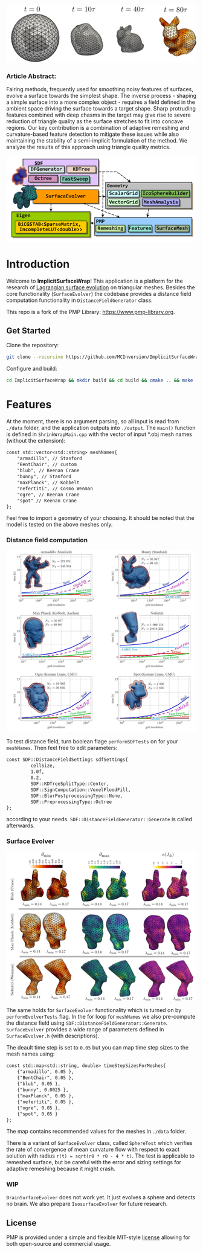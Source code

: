 ![CoverBunnyEvol](https://github.com/MCInversion/ImplicitSurfaceWrap/blob/main/images/BunnyEvolCoverPic.png)

### Article Abstract:

Fairing methods, frequently used for smoothing noisy features of surfaces, evolve a surface towards the simplest shape. The inverse process - shaping a simple surface into a more complex object - requires a field defined in the ambient space driving the surface towards a target shape. Sharp protruding features combined with deep chasms in the target may give rise to severe reduction of triangle quality as the surface stretches to fit into concave regions. Our key contribution is a combination of adaptive remeshing and curvature-based feature detection to mitigate these issues while also maintaining the stability of a semi-implicit formulation of the method. We analyze the results of this approach using triangle quality metrics.

![ISWArchitecture](https://github.com/MCInversion/ImplicitSurfaceWrap/blob/main/images/ShrinkWrapMainUML.png)

# Introduction

Welcome to **ImplicitSurfaceWrap**! This application is a platform for the research of [Lagrangian surface evolution](chrome-extension://efaidnbmnnnibpcajpcglclefindmkaj/http://www.math.sk/mikula/mrss_SISC.pdf) on triangular meshes. Besides the core functionality (`SurfaceEvolver`) the codebase provides a distance field computation functionality in `DistanceFieldGenerator` class.

This repo is a fork of the PMP Library: https://www.pmp-library.org.

## Get Started

Clone the repository:

```sh
git clone --recursive https://github.com/MCInversion/ImplicitSurfaceWrap.git
```

Configure and build:

```sh
cd ImplicitSurfaceWrap && mkdir build && cd build && cmake .. && make
```

# Features

At the moment, there is no argument parsing, so all input is read from `./data` folder, and the application outputs into `./output`. The `main()` function is defined in `ShrinkWrapMain.cpp` with the vector of input *.obj mesh names (without the extension):

```
const std::vector<std::string> meshNames{
    "armadillo", // Stanford
    "BentChair", // custom
    "blub", // Keenan Crane
    "bunny", // Stanford
    "maxPlanck", // Kobbelt
    "nefertiti", // Cosmo Wenman
    "ogre", // Keenan Crane
    "spot" // Keenan Crane
};
```

Feel free to import a geometry of your choosing. It should be noted that the model is tested on the above meshes only. 

### Distance field computation

![SDFPic](https://github.com/MCInversion/ImplicitSurfaceWrap/blob/main/images/SDFsSixMeshes.jpg)

To test distance field, turn boolean flage `performSDFTests` on for your `meshNames`. Then feel free to edit parameters:

```
const SDF::DistanceFieldSettings sdfSettings{
		 cellSize,
		 1.0f,
		 0.2,
		 SDF::KDTreeSplitType::Center,
		 SDF::SignComputation::VoxelFloodFill,
		 SDF::BlurPostprocessingType::None,
		 SDF::PreprocessingType::Octree
};
```

according to your needs. `SDF::DistanceFieldGenerator::Generate` is called afterwards.

### Surface Evolver

![EvolverResults](https://github.com/MCInversion/ImplicitSurfaceWrap/blob/main/images/MeshAnalysisResultsSizing_LowRes.jpg)

The same holds for `SurfaceEvolver` functionality which is turned on by `performEvolverTests` flag. In the for loop for `meshNames` we also pre-compute the distance field using `SDF::DistanceFieldGenerator::Generate`. `SurfaceEvolver` provides a wide range of parameters defined in `SurfaceEvolver.h` (with descriptions). 

The deault time step is set to `0.05` but you can map time step sizes to the mesh names using:

```
const std::map<std::string, double> timeStepSizesForMeshes{
	{"armadillo", 0.05 },
	{"BentChair", 0.05 },
	{"blub", 0.05 },
	{"bunny", 0.0025 },
	{"maxPlanck", 0.05 },
	{"nefertiti", 0.05 },
	{"ogre", 0.05 },
	{"spot", 0.05 }
};
```

The map contains recommended values for the meshes in `./data` folder.

There is a variant of `SurfaceEvolver` class, called `SphereTest` which verifies the rate of convergence of mean curvature flow with respect to exact solution with radius `r(t) = sqrt(r0 * r0 - 4 * t)`. The test is applicable to remeshed surface, but be careful with the error and sizing settings for adaptive remeshing because it might crash.

### WIP

`BrainSurfaceEvolver` does not work yet. It just evolves a sphere and detects no brain. We also prepare `IsosurfaceEvolver` for future research.

## License

PMP is provided under a simple and flexible MIT-style [license](https://github.com/pmp-library/pmp-library/blob/master/LICENSE.txt) allowing for both open-source and commercial usage.
